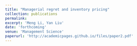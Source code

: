 ```yaml
---
title: "Managerial regret and inventory pricing"
collection: publications
permalink: 
excerpt: 'Meng Li, Yan Liu'
date: 'forthcoming'
venue: 'Management Science'
paperurl: 'http://academicpages.github.io/files/paper2.pdf'
---
```

